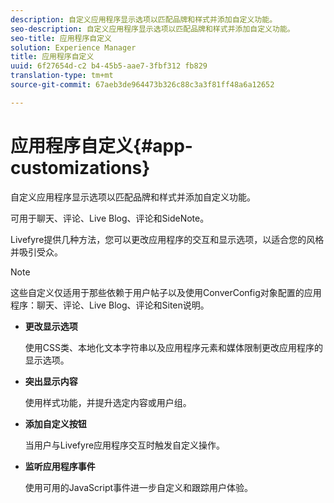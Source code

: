 ```yaml
---
description: 自定义应用程序显示选项以匹配品牌和样式并添加自定义功能。
seo-description: 自定义应用程序显示选项以匹配品牌和样式并添加自定义功能。
seo-title: 应用程序自定义
solution: Experience Manager
title: 应用程序自定义
uuid: 6f27654d-c2 b4-45b5-aae7-3fbf312 fb829
translation-type: tm+mt
source-git-commit: 67aeb3de964473b326c88c3a3f81ff48a6a12652

---
```



# 应用程序自定义{#app-customizations}

自定义应用程序显示选项以匹配品牌和样式并添加自定义功能。

可用于聊天、评论、Live Blog、评论和SideNote。

Livefyre提供几种方法，您可以更改应用程序的交互和显示选项，以适合您的风格并吸引受众。

>[!NOTE]
>
>这些自定义仅适用于那些依赖于用户帖子以及使用ConverConfig对象配置的应用程序：聊天、评论、Live Blog、评论和Siten说明。

* **更改显示选项**

   使用CSS类、本地化文本字符串以及应用程序元素和媒体限制更改应用程序的显示选项。

* **突出显示内容**

   使用样式功能，并提升选定内容或用户组。

* **添加自定义按钮**

   当用户与Livefyre应用程序交互时触发自定义操作。

* **监听应用程序事件**

   使用可用的JavaScript事件进一步自定义和跟踪用户体验。

